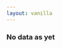 ```yaml
---
layout: vanilla
---
```

<head>
    <meta charset="utf-8">
    <meta http-equiv="Content-Type" content="text/html; charset=UTF-8">
    <meta http-equiv="X-UA-Compatible" content="IE=edge">
    <meta name="viewport" content="width=device-width, initial-scale=1">
    <!-- The above 3 meta tags *must* come first in the head; any other head content must come *after* these tags -->
    <link rel="stylesheet" href="css/bulma-0.7.1.css">
    <link rel="stylesheet" href="index.css">
    <title>Metaframe pipe passthrough</title>
    <script defer src="font-awesome-all-v5.0.7.js"></script>
</head>
<body>

<div class="container">
  <div id="header">
    <a id="add-input-button" class="button is-success is-outlined">
      <!-- <span>Input</span> -->
      <span class="icon is-small">
        <i class="fas fa-plus"></i>
      </span>
    </a>
    <h3 id="nodata">No data as yet</h3>
    <!-- <button id="add-input-button" class="button is-success is-outlined" >Input</button> -->
  </div>
  <div id="input-rows" class="input-rows"></div>
</div>

<script src="{{site.baseurl}}{{site.data.urls-internal.metaframe_library_path}}"></script>
<script src="index.js"></script>
</body>

